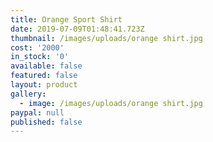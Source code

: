 ```yaml
---
title: Orange Sport Shirt
date: 2019-07-09T01:48:41.723Z
thumbnail: /images/uploads/orange shirt.jpg
cost: '2000'
in_stock: '0'
available: false
featured: false
layout: product
gallery:
  - image: /images/uploads/orange shirt.jpg
paypal: null
published: false
---
```



